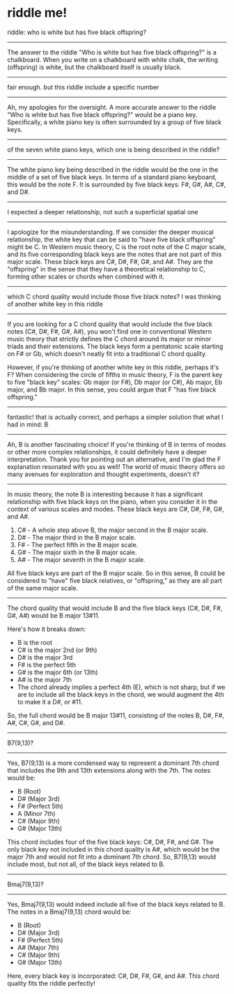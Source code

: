 # riddle me! 

riddle: who is white but has five black offspring?

---

The answer to the riddle "Who is white but has five black offspring?" is a chalkboard. When you write on a chalkboard with white chalk, the writing (offspring) is white, but the chalkboard itself is usually black.

---

fair enough. but this riddle include a specific number

---

Ah, my apologies for the oversight. A more accurate answer to the riddle "Who is white but has five black offspring?" would be a piano key. Specifically, a white piano key is often surrounded by a group of five black keys.

---

of the seven white piano keys, which one is being described in the riddle?

---

The white piano key being described in the riddle would be the one in the middle of a set of five black keys. In terms of a standard piano keyboard, this would be the note F. It is surrounded by five black keys: F#, G#, A#, C#, and D#.

---

I expected a deeper relationship, not such a superficial spatial one

---

I apologize for the misunderstanding. If we consider the deeper musical relationship, the white key that can be said to "have five black offspring" might be C. In Western music theory, C is the root note of the C major scale, and its five corresponding black keys are the notes that are not part of this major scale. These black keys are C#, D#, F#, G#, and A#. They are the "offspring" in the sense that they have a theoretical relationship to C, forming other scales or chords when combined with it.

---

which C chord quality would include those five black notes? I was thinking of another white key in this riddle

---

If you are looking for a C chord quality that would include the five black notes (C#, D#, F#, G#, A#), you won't find one in conventional Western music theory that strictly defines the C chord around its major or minor triads and their extensions. The black keys form a pentatonic scale starting on F# or Gb, which doesn't neatly fit into a traditional C chord quality.

However, if you're thinking of another white key in this riddle, perhaps it's F? When considering the circle of fifths in music theory, F is the parent key to five "black key" scales: Gb major (or F#), Db major (or C#), Ab major, Eb major, and Bb major. In this sense, you could argue that F "has five black offspring."

---

fantastic! that is actually correct, and perhaps a simpler solution that what I had in mind: B

---

Ah, B is another fascinating choice! If you're thinking of B in terms of modes or other more complex relationships, it could definitely have a deeper interpretation. Thank you for pointing out an alternative, and I'm glad the F explanation resonated with you as well! The world of music theory offers so many avenues for exploration and thought experiments, doesn't it?

---

In music theory, the note B is interesting because it has a significant relationship with five black keys on the piano, when you consider it in the context of various scales and modes. These black keys are C#, D#, F#, G#, and A#.

1. C# - A whole step above B, the major second in the B major scale.
2. D# - The major third in the B major scale.
3. F# - The perfect fifth in the B major scale.
4. G# - The major sixth in the B major scale.
5. A# - The major seventh in the B major scale.

All five black keys are part of the B major scale. So in this sense, B could be considered to "have" five black relatives, or "offspring," as they are all part of the same major scale.

---

The chord quality that would include B and the five black keys (C#, D#, F#, G#, A#) would be B major 13#11. 

Here's how it breaks down:
- B is the root
- C# is the major 2nd (or 9th)
- D# is the major 3rd
- F# is the perfect 5th
- G# is the major 6th (or 13th)
- A# is the major 7th
- The chord already implies a perfect 4th (E), which is not sharp, but if we are to include all the black keys in the chord, we would augment the 4th to make it a D#, or #11.

So, the full chord would be B major 13#11, consisting of the notes B, D#, F#, A#, C#, G#, and D#.

---

B7(9,13)?

---

Yes, B7(9,13) is a more condensed way to represent a dominant 7th chord that includes the 9th and 13th extensions along with the 7th. The notes would be:

- B (Root)
- D# (Major 3rd)
- F# (Perfect 5th)
- A (Minor 7th)
- C# (Major 9th)
- G# (Major 13th)

This chord includes four of the five black keys: C#, D#, F#, and G#. The only black key not included in this chord quality is A#, which would be the major 7th and would not fit into a dominant 7th chord. So, B7(9,13) would include most, but not all, of the black keys related to B.

---

Bmaj7(9,13)?

---

Yes, Bmaj7(9,13) would indeed include all five of the black keys related to B. The notes in a Bmaj7(9,13) chord would be:

- B (Root)
- D# (Major 3rd)
- F# (Perfect 5th)
- A# (Major 7th)
- C# (Major 9th)
- G# (Major 13th)

Here, every black key is incorporated: C#, D#, F#, G#, and A#. This chord quality fits the riddle perfectly!
